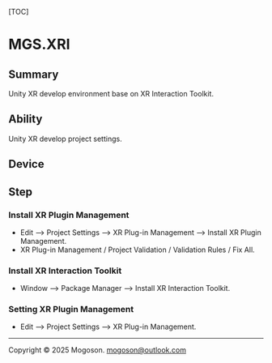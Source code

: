 [TOC]

# MGS.XRI

## Summary

Unity XR develop environment base on XR Interaction Toolkit.

## Ability

Unity XR develop project settings.

## Device

## Step

### Install XR Plugin Management

- Edit --> Project Settings --> XR Plug-in Management --> Install XR Plugin Management.
- XR Plug-in Management / Project Validation / Validation Rules / Fix All.

### Install XR Interaction Toolkit

- Window --> Package Manager --> Install XR Interaction Toolkit.

### Setting XR Plugin Management

- Edit --> Project Settings --> XR Plug-in Management.

---

Copyright © 2025 Mogoson.	mogoson@outlook.com
